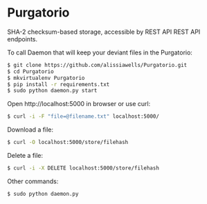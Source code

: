 # Purgatorio

SHA-2 checksum-based storage, accessible by REST API REST API endpoints.

To call Daemon that will keep your deviant files in the Purgatorio:

 ```sh
$ git clone https://github.com/alissiawells/Purgatorio.git
$ cd Purgatorio
$ mkvirtualenv Purgatorio
$ pip install -r requirements.txt
$ sudo python daemon.py start
```
Open http://localhost:5000 in browser or use curl:
  
 ```sh
$ curl -i -F "file=@filename.txt" localhost:5000/
```
Download a file:
  
 ```sh
$ curl -O localhost:5000/store/filehash
```
Delete a file:
  
 ```sh
$ curl -i -X DELETE localhost:5000/store/filehash
```

Other commands:
 ```sh
$ sudo python daemon.py 
```
       

